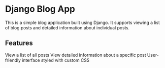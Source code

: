 # Django Blog App
This is a simple blog application built using Django. It supports viewing a list of blog posts and detailed information about individual posts.

## Features
View a list of all posts
View detailed information about a specific post
User-friendly interface styled with custom CSS
